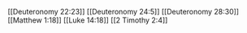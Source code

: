 [[Deuteronomy 22:23]]
[[Deuteronomy 24:5]]
[[Deuteronomy 28:30]]
[[Matthew 1:18]]
[[Luke 14:18]]
[[2 Timothy 2:4]]
